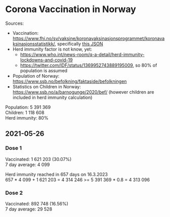 # Corona Vaccination in Norway

Sources:

- Vaccination: <https://www.fhi.no/sv/vaksine/koronavaksinasjonsprogrammet/koronavaksinasjonsstatistikk/>, specifically [this JSON](https://www.fhi.no/api/chartdata/api/99119)
- Herd immunity factor is not know, yet:
  - <https://www.who.int/news-room/q-a-detail/herd-immunity-lockdowns-and-covid-19>
  - <https://twitter.com/IDF/status/1369952743889195009>, so 80% of population is assumed
- Population of Norway: <https://www.ssb.no/befolkning/faktaside/befolkningen>
- Statistics on Children in Norway: https://www.ssb.no/a/barnogunge/2020/bef/ (however children are included in herd immunity calculation)

Population: 5 391 369  
Children: 1 118 608  
Herd immunity: 80%  

## 2021-05-26

### Dose 1

Vaccinated: 1 621 203 (30.07%)  
7 day average: 4 099

Herd immunity reached in 657 days on 16.3.2023  
657 * 4 099 + 1 621 203 = 4 314 246 >= 5 391 369 * 0.8 = 4 313 096

### Dose 2

Vaccinated: 892 748 (16.56%)  
7 day average: 29 528

